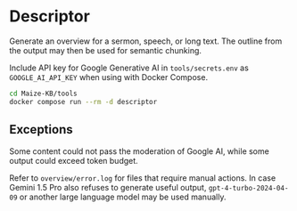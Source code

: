 # Descriptor

Generate an overview for a sermon, speech, or long text.
The outline from the output may then be used for semantic chunking.

Include API key for Google Generative AI in `tools/secrets.env` as `GOOGLE_AI_API_KEY` when using with Docker Compose.

```sh
cd Maize-KB/tools
docker compose run --rm -d descriptor
```

## Exceptions

Some content could not pass the moderation of Google AI, while some output could exceed token budget.

Refer to `overview/error.log` for files that require manual actions. In case Gemini 1.5 Pro also refuses to generate useful output, `gpt-4-turbo-2024-04-09` or another large language model may be used manually.